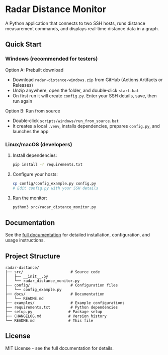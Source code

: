 # Radar Distance Monitor

A Python application that connects to two SSH hosts, runs distance measurement commands, and displays real-time distance data in a graph.

## Quick Start

### Windows (recommended for testers)

Option A: Prebuilt download
- Download `radar-distance-windows.zip` from GitHub (Actions Artifacts or Releases)
- Unzip anywhere, open the folder, and double‑click `start.bat`
- On first run it will create `config.py`. Enter your SSH details, save, then run again

Option B: Run from source
- Double‑click `scripts/windows/run_from_source.bat`
- It creates a local `.venv`, installs dependencies, prepares `config.py`, and launches the app

### Linux/macOS (developers)

1. Install dependencies:
   ```bash
   pip install -r requirements.txt
   ```

2. Configure your hosts:
   ```bash
   cp config/config_example.py config.py
   # Edit config.py with your SSH details
   ```

3. Run the monitor:
   ```bash
   python3 src/radar_distance_monitor.py
   ```

## Documentation

See the [full documentation](docs/README.md) for detailed installation, configuration, and usage instructions.

## Project Structure

```
radar-distance/
├── src/                     # Source code
│   ├── __init__.py
│   └── radar_distance_monitor.py
├── config/                  # Configuration files
│   └── config_example.py
├── docs/                    # Documentation
│   └── README.md
├── examples/                # Example configurations
├── requirements.txt         # Python dependencies
├── setup.py                # Package setup
├── CHANGELOG.md            # Version history
└── README.md               # This file
```

## License

MIT License - see the full documentation for details.